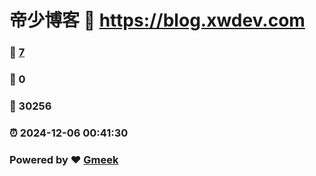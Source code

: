 # 帝少博客 :link: https://blog.xwdev.com 
### :page_facing_up: [7](https://blog.xwdev.com/tag.html) 
### :speech_balloon: 0 
### :hibiscus: 30256 
### :alarm_clock: 2024-12-06 00:41:30 
### Powered by :heart: [Gmeek](https://github.com/Meekdai/Gmeek)
